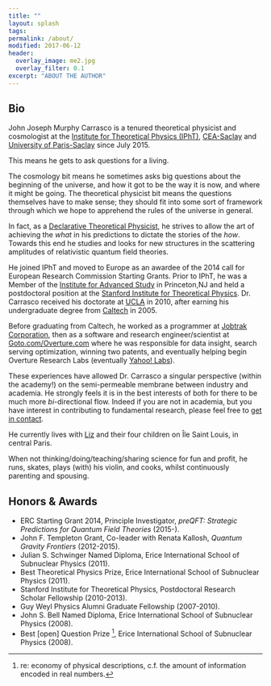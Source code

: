 ```yaml
---
title: ""
layout: splash
tags:
permalink: /about/
modified: 2017-06-12
header:
  overlay_image: me2.jpg
  overlay_filter: 0.1
excerpt: "ABOUT THE AUTHOR"
---
```


## Bio

John Joseph Murphy Carrasco is a tenured theoretical physicist and cosmologist at the [Institute for Theoretical Physics (IPhT)](http://ipht.cea.fr/en/), [CEA-Saclay](http://www-centre-saclay.cea.fr/en) and [University of Paris-Saclay](https://www.universite-paris-saclay.fr/en) since July 2015.

This means he gets to ask questions for a living.

The cosmology bit means he sometimes asks big questions about the beginning of the universe, and how it got to be the way it is now, and where it might be going.  The theoretical physicist bit means the questions themselves have to make sense; they should fit into some sort of framework through which we hope to apprehend the rules of the universe in general.

In fact, as a [Declarative Theoretical Physicist](http://fancyphysics.org), he strives to allow the art of achieving the *what* in his predictions to dictate the stories of the *how*. Towards this end he studies and looks for new structures in the scattering amplitudes of relativistic quantum field theories.

He joined IPhT and moved to Europe as an awardee of the 2014 call for European Research Commission Starting Grants.  Prior to IPhT, he was a Member of the [Institute for Advanced Study](http://www.ias.edu) in Princeton,NJ and held a postdoctoral position at the [Stanford Institute for Theoretical Physics](https://sitp.stanford.edu). Dr. Carrasco received his doctorate at [UCLA](http://www.pa.ucla.edu) in 2010, after earning his undergraduate degree from [Caltech](http://pma.caltech.edu) in 2005.

Before graduating from Caltech, he worked as a programmer at [Jobtrak Corporation](https://en.wikipedia.org/wiki/JOBTRAK), then as a software and research engineer/scientist at [Goto.com/Overture.com](https://en.wikipedia.org/wiki/Yahoo!_Search_Marketing) where he was responsible for data insight, search serving optimization, winning two patents, and eventually helping begin Overture Research Labs (eventually [Yahoo! Labs](https://en.wikipedia.org/wiki/Yahoo!_Search_Marketing)).

These experiences  have allowed Dr. Carrasco a singular perspective (within the academy!) on the semi-permeable membrane between industry and academia. He strongly feels it is in the best interests of both for there to be much more *bi*-directional flow.  Indeed if you are not in academia, but you have interest in contributing to fundamental research, please feel free to [get in contact](mailto:dr.jjmc@gmail.com).

He currently lives with [Liz](https://twitter.com/deneiges) and their four children on Île Saint Louis, in central Paris.

When not thinking/doing/teaching/sharing science for fun and profit, he runs, skates, plays (with) his violin, and cooks, whilst continuously parenting and spousing.

## Honors & Awards

* ERC Starting Grant 2014, Principle Investigator, *preQFT: Strategic Predictions for Quantum Field Theories* (2015-).
* John F. Templeton Grant, Co-leader with Renata Kallosh, *Quantum Gravity Frontiers* (2012-2015).
* Julian S. Schwinger Named Diploma, Erice International School of Subnuclear Physics (2011).
* Best Theoretical Physics Prize, Erice International School of Subnuclear Physics (2011).
* Stanford Institute for Theoretical Physics, Postdoctoral Research Scholar Fellowship (2010-2013).
* Guy Weyl Physics Alumni Graduate Fellowship (2007-2010).
* John S. Bell Named Diploma, Erice International School of Subnuclear Physics (2008).
* Best [open] Question Prize [^footnote], Erice International School of Subnuclear Physics (2008).

[^footnote]: re: economy of physical descriptions, c.f. the amount of information encoded in real numbers.

